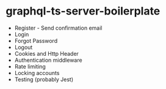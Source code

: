 # graphql-ts-server-boilerplate

- Register - Send confirmation email
- Login
- Forgot Password
- Logout
- Cookies and Http Header
- Authentication middleware
- Rate limiting
- Locking accounts
- Testing (probably Jest)
